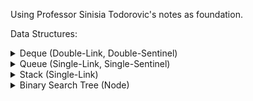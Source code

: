 Using Professor Sinisia Todorovic's notes as foundation.

Data Structures:
<details><summary>Deque (Double-Link, Double-Sentinel)</summary> 

![Deque Visualized](/.img/deque_vis.png)

</details>

<details><summary>Queue (Single-Link, Single-Sentinel)</summary> 

![Queue Visualized](/.img/queue_vis.png)

</details>

<details><summary>Stack (Single-Link)</summary> 

![Stack Visualized](/.img/stack_vis.png)

</details>

<details><summary>Binary Search Tree (Node)</summary> 

![BST Visualized](/.img/BST_vis.png)

</details>